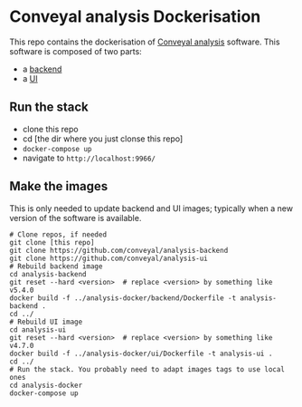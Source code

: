 # Conveyal analysis Dockerisation

This repo contains the dockerisation of [Conveyal analysis](https://www.conveyal.com/analysis/) software. This software is composed of two parts:

- a [backend](https://github.com/conveyal/analysis-backend)
- a [UI](https://github.com/conveyal/analysis-ui)

## Run the stack

- clone this repo
- cd [the dir where you just clonse this repo]
- `docker-compose up`
- navigate to `http://localhost:9966/`

## Make the images

This is only needed to update backend and UI images; typically when a new version of the software is available.

    # Clone repos, if needed
    git clone [this repo]
    git clone https://github.com/conveyal/analysis-backend
    git clone https://github.com/conveyal/analysis-ui
    # Rebuild backend image
    cd analysis-backend
    git reset --hard <version>  # replace <version> by something like v5.4.0
    docker build -f ../analysis-docker/backend/Dockerfile -t analysis-backend .
    cd ../
    # Rebuild UI image
    cd analysis-ui
    git reset --hard <version>  # replace <version> by something like v4.7.0
    docker build -f ../analysis-docker/ui/Dockerfile -t analysis-ui .
    cd ../
    # Run the stack. You probably need to adapt images tags to use local ones
    cd analysis-docker
    docker-compose up
